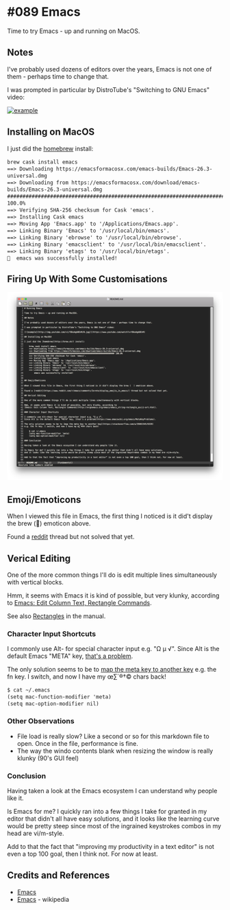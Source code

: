 # #089 Emacs

Time to try Emacs - up and running on MacOS.

## Notes

I've probably used dozens of editors over the years, Emacs is not one of them - perhaps time to change that.

I was prompted in particular by DistroTube's "Switching to GNU Emacs" video:

[![example](https://img.youtube.com/vi/Y8koAgkBEnM/0.jpg)](https://www.youtube.com/watch?v=Y8koAgkBEnM)

## Installing on MacOS

I just did the [homebrew](http://brew.sh/) install:

    brew cask install emacs
    ==> Downloading https://emacsformacosx.com/emacs-builds/Emacs-26.3-universal.dmg
    ==> Downloading from https://emacsformacosx.com/download/emacs-builds/Emacs-26.3-universal.dmg
    ######################################################################## 100.0%
    ==> Verifying SHA-256 checksum for Cask 'emacs'.
    ==> Installing Cask emacs
    ==> Moving App 'Emacs.app' to '/Applications/Emacs.app'.
    ==> Linking Binary 'Emacs' to '/usr/local/bin/emacs'.
    ==> Linking Binary 'ebrowse' to '/usr/local/bin/ebrowse'.
    ==> Linking Binary 'emacsclient' to '/usr/local/bin/emacsclient'.
    ==> Linking Binary 'etags' to '/usr/local/bin/etags'.
    🍺  emacs was successfully installed!

## Firing Up With Some Customisations

![editing](./assets/editing.png?raw=true)

## Emoji/Emoticons

When I viewed this file in Emacs, the first thing I noticed is it did't display the brew (🍺) emoticon above.

Found a [reddit](https://www.reddit.com/r/emacs/comments/3srete/display_emojis_in_emacs/) thread but not solved that yet.

## Verical Editing

One of the more common things I'll do is edit multiple lines simultaneously with vertical blocks.

Hmm, it seems with Emacs it is kind of possible, but very klunky, according to
[Emacs: Edit Column Text, Rectangle Commands](http://ergoemacs.org/emacs/emacs_string-rectangle_ascii-art.html).

See also [Rectangles](https://www.gnu.org/software/emacs/manual/html_node/emacs/Rectangles.html) in the manual.

### Character Input Shortcuts

I commonly use Alt-<key> for special character input e.g. "Ω µ √".
Since Alt is the default Emacs "META" key, [that's a problem](https://www.emacswiki.org/emacs/MetaKeyProblems).

The only solution seems to be to [map the meta key to another key](https://stackoverflow.com/a/35661545/6329)
e.g. the fn key. I switch, and now I have my œ∑´®†© chars back!

    $ cat ~/.emacs
    (setq mac-function-modifier 'meta)
    (setq mac-option-modifier nil)


### Other Observations

* File load is really slow? Like a second or so for this markdown file to open. Once in the file, performance is fine.
* The way the windo contents blank when resizing the window is really klunky (90's GUI feel)

### Conclusion

Having taken a look at the Emacs ecosystem I can understand why people like it.

Is Emacs for me? I quickly ran into a few things I take for granted in my editor that didn't all have easy solutions,
and it looks like the learning curve would be pretty steep since most of the ingrained keystrokes combos in my head are vi/m-style.

Add to that the fact that "improving my productivity in a text editor" is not even a top 100 goal, then I think not. For now at least.


## Credits and References

* [Emacs](https://www.gnu.org/software/emacs/)
* [Emacs](https://en.wikipedia.org/wiki/Emacs) - wikipedia
